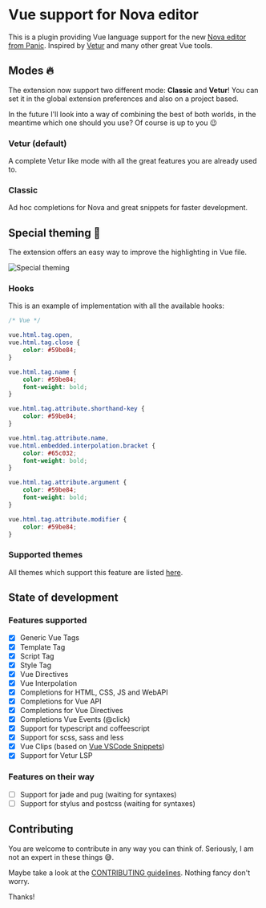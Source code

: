 # Vue support for Nova editor

This is a plugin providing Vue language support for the new [Nova editor from Panic](https://panic.com/nova/). Inspired by [Vetur](https://github.com/vuejs/vetur) and many other great Vue tools.

## Modes 🔥

The extension now support two different mode: **Classic** and **Vetur**! You can set it in the global extension preferences and also on a project based.

In the future I'll look into a way of combining the best of both worlds, in the meantime which one should you use? Of course is up to you 😉

### Vetur (default)

A complete Vetur like mode with all the great features you are already used to.

### Classic

Ad hoc completions for Nova and great snippets for faster development.

## Special theming 🎨

The extension offers an easy way to improve the highlighting in Vue file.

![Special theming](https://raw.githubusercontent.com/tommasongr/nova-vue/master/Vue.novaextension/Images/docs-special_theming-01.png)

### Hooks

This is an example of implementation with all the available hooks:

```css
/* Vue */

vue.html.tag.open,
vue.html.tag.close {
    color: #59be84;
}

vue.html.tag.name {
    color: #59be84;
    font-weight: bold;
}

vue.html.tag.attribute.shorthand-key {
    color: #59be84;
}

vue.html.tag.attribute.name,
vue.html.embedded.interpolation.bracket {
    color: #65c032;
    font-weight: bold;
}

vue.html.tag.attribute.argument {
    color: #59be84;
    font-weight: bold;
}

vue.html.tag.attribute.modifier {
    color: #59be84;
}
```

### Supported themes

All themes which support this feature are listed [here](https://github.com/tommasongr/nova-vue/blob/master/THEMES.md).

## State of development

### Features supported

-   [x] Generic Vue Tags
-   [x] Template Tag
-   [x] Script Tag
-   [x] Style Tag
-   [x] Vue Directives
-   [x] Vue Interpolation
-   [x] Completions for HTML, CSS, JS and WebAPI
-   [x] Completions for Vue API
-   [x] Completions for Vue Directives
-   [x] Completions Vue Events (@click)
-   [x] Support for typescript and coffeescript
-   [x] Support for scss, sass and less
-   [x] Vue Clips (based on [Vue VSCode Snippets](https://github.com/sdras/vue-vscode-snippets))
-   [x] Support for Vetur LSP

### Features on their way

-   [ ] Support for jade and pug (waiting for syntaxes)
-   [ ] Support for stylus and postcss (waiting for syntaxes)

## Contributing

You are welcome to contribute in any way you can think of. Seriously, I am not an expert in these things 😅.

Maybe take a look at the [CONTRIBUTING guidelines](./CONTRIBUTING.md). Nothing fancy don't worry.

Thanks!
